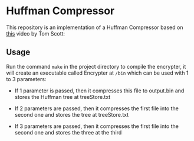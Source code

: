 # Huffman Compressor

This repository is an implementation of a Huffman Compressor based on [this](youtube.com/watch?v=JsTptu56GM8) video by Tom Scott: 

## Usage

Run the command `make` in the project directory to compile the encrypter, it will create an executable called Encrypter at `/bin` which can be used with 1 to 3 parameters:

- If 1 parameter is passed, then it compresses this file to output.bin and stores the Huffman tree at treeStore.txt

- If 2 parameters are passed, then it compresses the first file into the second one and stores the tree at treeStore.txt

- If 3 parameters are passed, then it compresses the first file into the second one and stores the three at the third




